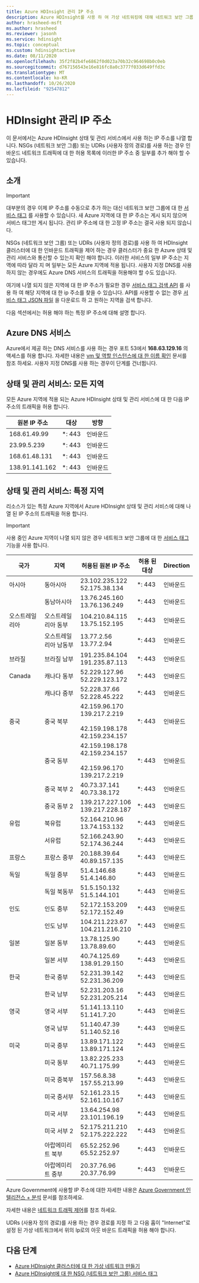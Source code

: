 ```yaml
---
title: Azure HDInsight 관리 IP 주소
description: Azure HDInsight를 사용 하 여 가상 네트워킹에 대해 네트워크 보안 그룹 및 사용자 정의 경로를 올바르게 구성 하기 위해에서 인바운드 트래픽을 허용 해야 하는 IP 주소에 대해 알아봅니다.
author: hrasheed-msft
ms.author: hrasheed
ms.reviewer: jasonh
ms.service: hdinsight
ms.topic: conceptual
ms.custom: hdinsightactive
ms.date: 08/11/2020
ms.openlocfilehash: 35f2f82b4fe6862f0d023a70b32c964698b0c0eb
ms.sourcegitcommit: d767156543e16e816fc8a0c3777f033d649ffd3c
ms.translationtype: MT
ms.contentlocale: ko-KR
ms.lasthandoff: 10/26/2020
ms.locfileid: "92547812"
---
```

# <a name="hdinsight-management-ip-addresses"></a>HDInsight 관리 IP 주소

이 문서에서는 Azure HDInsight 상태 및 관리 서비스에서 사용 하는 IP 주소를 나열 합니다. NSGs (네트워크 보안 그룹) 또는 UDRs (사용자 정의 경로)를 사용 하는 경우 인바운드 네트워크 트래픽에 대 한 허용 목록에 이러한 IP 주소 중 일부를 추가 해야 할 수 있습니다.

## <a name="introduction"></a>소개
 
> [!Important]
> 대부분의 경우 이제 IP 주소를 수동으로 추가 하는 대신 네트워크 보안 그룹에 대 한 [서비스 태그](hdinsight-service-tags.md) 를 사용할 수 있습니다. 새 Azure 지역에 대 한 IP 주소는 게시 되지 않으며 서비스 태그만 게시 됩니다. 관리 IP 주소에 대 한 고정 IP 주소는 결국 사용 되지 않습니다.

NSGs (네트워크 보안 그룹) 또는 UDRs (사용자 정의 경로)를 사용 하 여 HDInsight 클러스터에 대 한 인바운드 트래픽을 제어 하는 경우 클러스터가 중요 한 Azure 상태 및 관리 서비스와 통신할 수 있는지 확인 해야 합니다.  이러한 서비스의 일부 IP 주소는 지역에 따라 달라 지 며 일부는 모든 Azure 지역에 적용 됩니다. 사용자 지정 DNS를 사용하지 않는 경우에도 Azure DNS 서비스의 트래픽을 허용해야 할 수도 있습니다.

여기에 나열 되지 않은 지역에 대 한 IP 주소가 필요한 경우 [서비스 태그 검색 API](../virtual-network/service-tags-overview.md#use-the-service-tag-discovery-api-public-preview) 를 사용 하 여 해당 지역에 대 한 ip 주소를 찾을 수 있습니다. API를 사용할 수 없는 경우 [서비스 태그 JSON 파일](../virtual-network/service-tags-overview.md#discover-service-tags-by-using-downloadable-json-files) 을 다운로드 하 고 원하는 지역을 검색 합니다.

다음 섹션에서는 허용 해야 하는 특정 IP 주소에 대해 설명 합니다.

## <a name="azure-dns-service"></a>Azure DNS 서비스

Azure에서 제공 하는 DNS 서비스를 사용 하는 경우 포트 53에서 __168.63.129.16__ 의 액세스를 허용 합니다. 자세한 내용은 [vm 및 역할 인스턴스에 대 한 이름 확인](../virtual-network/virtual-networks-name-resolution-for-vms-and-role-instances.md) 문서를 참조 하세요. 사용자 지정 DNS를 사용 하는 경우이 단계를 건너뜁니다.

## <a name="health-and-management-services-all-regions"></a>상태 및 관리 서비스: 모든 지역

모든 Azure 지역에 적용 되는 Azure HDInsight 상태 및 관리 서비스에 대 한 다음 IP 주소의 트래픽을 허용 합니다.

| 원본 IP 주소 | 대상  | 방향 |
| ---- | ----- | ----- |
| 168.61.49.99 | \*: 443 | 인바운드 |
| 23.99.5.239 | \*: 443 | 인바운드 |
| 168.61.48.131 | \*: 443 | 인바운드 |
| 138.91.141.162 | \*: 443 | 인바운드 |

## <a name="health-and-management-services-specific-regions"></a>상태 및 관리 서비스: 특정 지역

리소스가 있는 특정 Azure 지역에서 Azure HDInsight 상태 및 관리 서비스에 대해 나열 된 IP 주소의 트래픽을 허용 합니다.

> [!IMPORTANT]  
> 사용 중인 Azure 지역이 나열 되지 않은 경우 네트워크 보안 그룹에 대 한 [서비스 태그](hdinsight-service-tags.md) 기능을 사용 합니다.

| 국가 | 지역 | 허용된 원본 IP 주소 | 허용 된 대상 | Direction |
| ---- | ---- | ---- | ---- | ----- |
| 아시아 | 동아시아 | 23.102.235.122</br>52.175.38.134 | \*: 443 | 인바운드 |
| &nbsp; | 동남아시아 | 13.76.245.160</br>13.76.136.249 | \*: 443 | 인바운드 |
| 오스트레일리아 | 오스트레일리아 동부 | 104.210.84.115</br>13.75.152.195 | \*: 443 | 인바운드 |
| &nbsp; | 오스트레일리아 남동부 | 13.77.2.56</br>13.77.2.94 | \*: 443 | 인바운드 |
| 브라질 | 브라질 남부 | 191.235.84.104</br>191.235.87.113 | \*: 443 | 인바운드 |
| Canada | 캐나다 동부 | 52.229.127.96</br>52.229.123.172 | \*: 443 | 인바운드 |
| &nbsp; | 캐나다 중부 | 52.228.37.66</br>52.228.45.222 |\*: 443 | 인바운드 |
| 중국 | 중국 북부 | 42.159.96.170</br>139.217.2.219</br></br>42.159.198.178</br>42.159.234.157 | \*: 443 | 인바운드 |
| &nbsp; | 중국 동부 | 42.159.198.178</br>42.159.234.157</br></br>42.159.96.170</br>139.217.2.219 | \*: 443 | 인바운드 |
| &nbsp; | 중국 북부 2 | 40.73.37.141</br>40.73.38.172 | \*: 443 | 인바운드 |
| &nbsp; | 중국 동부 2 | 139.217.227.106</br>139.217.228.187 | \*: 443 | 인바운드 |
| 유럽 | 북유럽 | 52.164.210.96</br>13.74.153.132 | \*: 443 | 인바운드 |
| &nbsp; | 서유럽| 52.166.243.90</br>52.174.36.244 | \*: 443 | 인바운드 |
| 프랑스 | 프랑스 중부| 20.188.39.64</br>40.89.157.135 | \*: 443 | 인바운드 |
| 독일 | 독일 중부 | 51.4.146.68</br>51.4.146.80 | \*: 443 | 인바운드 |
| &nbsp; | 독일 북동부 | 51.5.150.132</br>51.5.144.101 | \*: 443 | 인바운드 |
| 인도 | 인도 중부 | 52.172.153.209</br>52.172.152.49 | \*: 443 | 인바운드 |
| &nbsp; | 인도 남부 | 104.211.223.67<br/>104.211.216.210 | \*: 443 | 인바운드 |
| 일본 | 일본 동부 | 13.78.125.90</br>13.78.89.60 | \*: 443 | 인바운드 |
| &nbsp; | 일본 서부 | 40.74.125.69</br>138.91.29.150 | \*: 443 | 인바운드 |
| 한국 | 한국 중부 | 52.231.39.142</br>52.231.36.209 | \*: 443 | 인바운드 |
| &nbsp; | 한국 남부 | 52.231.203.16</br>52.231.205.214 | \*: 443 | 인바운드
| 영국 | 영국 서부 | 51.141.13.110</br>51.141.7.20 | \*: 443 | 인바운드 |
| &nbsp; | 영국 남부 | 51.140.47.39</br>51.140.52.16 | \*: 443 | 인바운드 |
| 미국 | 미국 중부 | 13.89.171.122</br>13.89.171.124 | \*: 443 | 인바운드 |
| &nbsp; | 미국 동부 | 13.82.225.233</br>40.71.175.99 | \*: 443 | 인바운드 |
| &nbsp; | 미국 중북부 | 157.56.8.38</br>157.55.213.99 | \*: 443 | 인바운드 |
| &nbsp; | 미국 중서부 | 52.161.23.15</br>52.161.10.167 | \*: 443 | 인바운드 |
| &nbsp; | 미국 서부 | 13.64.254.98</br>23.101.196.19 | \*: 443 | 인바운드 |
| &nbsp; | 미국 서부 2 | 52.175.211.210</br>52.175.222.222 | \*: 443 | 인바운드 |
| &nbsp; | 아랍에미리트 북부 | 65.52.252.96</br>65.52.252.97 | \*: 443 | 인바운드 |
| &nbsp; | 아랍에미리트 중부 | 20.37.76.96</br>20.37.76.99 | \*: 443 | 인바운드 |

Azure Government에 사용할 IP 주소에 대한 자세한 내용은 [Azure Government 인텔리전스 + 분석](../azure-government/compare-azure-government-global-azure.md) 문서를 참조하세요.

자세한 내용은 [네트워크 트래픽 제어](./control-network-traffic.md)를 참조 하세요.

UDRs (사용자 정의 경로)를 사용 하는 경우 경로를 지정 하 고 다음 홉이 "Internet"로 설정 된 가상 네트워크에서 위의 Ip로의 아웃 바운드 트래픽을 허용 해야 합니다.

## <a name="next-steps"></a>다음 단계

* [Azure HDInsight 클러스터에 대 한 가상 네트워크 만들기](hdinsight-create-virtual-network.md)
* [Azure HDInsight에 대 한 NSG (네트워크 보안 그룹) 서비스 태그](hdinsight-service-tags.md)